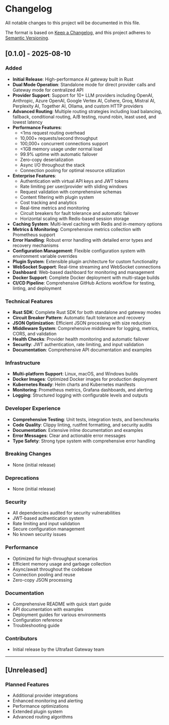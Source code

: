 # Changelog

All notable changes to this project will be documented in this file.

The format is based on [Keep a Changelog](https://keepachangelog.com/en/1.0.0/),
and this project adheres to [Semantic Versioning](https://semver.org/spec/v2.0.0.html).

## [0.1.0] - 2025-08-10

### Added
- **Initial Release**: High-performance AI gateway built in Rust
- **Dual Mode Operation**: Standalone mode for direct provider calls and Gateway mode for centralized API
- **Provider Support**: Support for 10+ LLM providers including OpenAI, Anthropic, Azure OpenAI, Google Vertex AI, Cohere, Groq, Mistral AI, Perplexity AI, Together AI, Ollama, and custom HTTP providers
- **Advanced Routing**: Multiple routing strategies including load balancing, fallback, conditional routing, A/B testing, round robin, least used, and lowest latency
- **Performance Features**: 
  - <1ms request routing overhead
  - 10,000+ requests/second throughput
  - 100,000+ concurrent connections support
  - <1GB memory usage under normal load
  - 99.9% uptime with automatic failover
  - Zero-copy deserialization
  - Async I/O throughout the stack
  - Connection pooling for optimal resource utilization
- **Enterprise Features**:
  - Authentication with virtual API keys and JWT tokens
  - Rate limiting per user/provider with sliding windows
  - Request validation with comprehensive schemas
  - Content filtering with plugin system
  - Cost tracking and analytics
  - Real-time metrics and monitoring
  - Circuit breakers for fault tolerance and automatic failover
  - Horizontal scaling with Redis-based session storage
- **Caching System**: Multi-level caching with Redis and in-memory options
- **Metrics & Monitoring**: Comprehensive metrics collection with Prometheus support
- **Error Handling**: Robust error handling with detailed error types and recovery mechanisms
- **Configuration Management**: Flexible configuration system with environment variable overrides
- **Plugin System**: Extensible plugin architecture for custom functionality
- **WebSocket Support**: Real-time streaming and WebSocket connections
- **Dashboard**: Web-based dashboard for monitoring and management
- **Docker Support**: Complete Docker deployment with multi-stage builds
- **CI/CD Pipeline**: Comprehensive GitHub Actions workflow for testing, linting, and deployment

### Technical Features
- **Rust SDK**: Complete Rust SDK for both standalone and gateway modes
- **Circuit Breaker Pattern**: Automatic fault tolerance and recovery
- **JSON Optimization**: Efficient JSON processing with size reduction
- **Middleware System**: Comprehensive middleware for logging, metrics, CORS, and validation
- **Health Checks**: Provider health monitoring and automatic failover
- **Security**: JWT authentication, rate limiting, and input validation
- **Documentation**: Comprehensive API documentation and examples

### Infrastructure
- **Multi-platform Support**: Linux, macOS, and Windows builds
- **Docker Images**: Optimized Docker images for production deployment
- **Kubernetes Ready**: Helm charts and Kubernetes manifests
- **Monitoring**: Prometheus metrics, Grafana dashboards, and alerting
- **Logging**: Structured logging with configurable levels and outputs

### Developer Experience
- **Comprehensive Testing**: Unit tests, integration tests, and benchmarks
- **Code Quality**: Clippy linting, rustfmt formatting, and security audits
- **Documentation**: Extensive inline documentation and examples
- **Error Messages**: Clear and actionable error messages
- **Type Safety**: Strong type system with comprehensive error handling

### Breaking Changes
- None (initial release)

### Deprecations
- None (initial release)

### Security
- All dependencies audited for security vulnerabilities
- JWT-based authentication system
- Rate limiting and input validation
- Secure configuration management
- No known security issues

### Performance
- Optimized for high-throughput scenarios
- Efficient memory usage and garbage collection
- Async/await throughout the codebase
- Connection pooling and reuse
- Zero-copy JSON processing

### Documentation
- Comprehensive README with quick start guide
- API documentation with examples
- Deployment guides for various environments
- Configuration reference
- Troubleshooting guide

### Contributors
- Initial release by the Ultrafast Gateway team

---

## [Unreleased]

### Planned Features
- Additional provider integrations
- Enhanced monitoring and alerting
- Performance optimizations
- Extended plugin system
- Advanced routing algorithms
